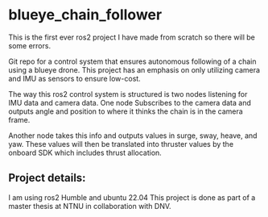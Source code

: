 # blueye_chain_follower
This is the first ever ros2 project I have made from scratch so there will be some errors.

Git repo for a control system that ensures autonomous following of a chain using a blueye drone. This project has an emphasis on only utilizing camera and IMU as sensors to ensure low-cost.

The way this ros2 control system is structured is two nodes listening for IMU data and camera data. One node Subscribes to the camera data and outputs angle and position to where it thinks the chain is in the camera frame. 

Another node takes this info and outputs values in surge, sway, heave, and yaw. These values will then be translated into thruster values by the onboard SDK which includes thrust allocation. 

## Project details:
I am using ros2 Humble and ubuntu 22.04
This project is done as part of a master thesis at NTNU in collaboration with DNV. 


